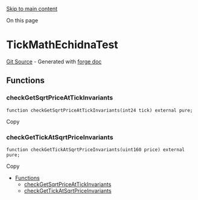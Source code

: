 [Skip to main content](https://docs.uniswap.org/contracts/v4/reference/core/test/TickMathEchidnaTest#)

On this page

# TickMathEchidnaTest

[Git Source](https://github.com/uniswap/v4-core/blob/b619b6718e31aa5b4fa0286520c455ceb950276d/src/test/TickMathEchidnaTest.sol) \- Generated with [forge doc](https://book.getfoundry.sh/reference/forge/forge-doc)

## Functions [​](https://docs.uniswap.org/contracts/v4/reference/core/test/TickMathEchidnaTest\#functions "Direct link to heading")

### checkGetSqrtPriceAtTickInvariants [​](https://docs.uniswap.org/contracts/v4/reference/core/test/TickMathEchidnaTest\#checkgetsqrtpriceattickinvariants "Direct link to heading")

```codeBlockLines_mRuA
function checkGetSqrtPriceAtTickInvariants(int24 tick) external pure;

```

Copy

### checkGetTickAtSqrtPriceInvariants [​](https://docs.uniswap.org/contracts/v4/reference/core/test/TickMathEchidnaTest\#checkgettickatsqrtpriceinvariants "Direct link to heading")

```codeBlockLines_mRuA
function checkGetTickAtSqrtPriceInvariants(uint160 price) external pure;

```

Copy

- [Functions](https://docs.uniswap.org/contracts/v4/reference/core/test/TickMathEchidnaTest#functions)
  - [checkGetSqrtPriceAtTickInvariants](https://docs.uniswap.org/contracts/v4/reference/core/test/TickMathEchidnaTest#checkgetsqrtpriceattickinvariants)
  - [checkGetTickAtSqrtPriceInvariants](https://docs.uniswap.org/contracts/v4/reference/core/test/TickMathEchidnaTest#checkgettickatsqrtpriceinvariants)